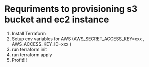 
# Requriments to provisioning s3 bucket and ec2 instance

1.	Install Terraform
2.	Setup env variables for AWS (AWS_SECRET_ACCESS_KEY=xxx , AWS_ACCESS_KEY_ID=xxx ) 
4.	run terraform init
5.  run terraform apply
6.  Profit!!!